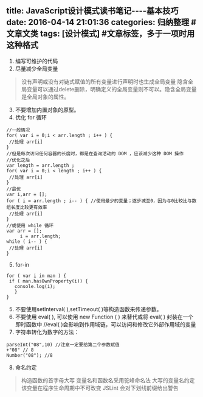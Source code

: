 title: JavaScript设计模式读书笔记----基本技巧
date: 2016-04-14 21:01:36
categories: 归纳整理 #文章文类
tags: [设计模式] #文章标签，多于一项时用这种格式
---
1. 编写可维护的代码
2. 尽量减少全局变量
> 没有声明或没有对链式赋值的所有变量进行声明时也生成全局变量
  隐含全局变量可以通过delete删除，明确定义的全局变量则不可以。隐含全局变量是全局对象的属性。
3. 不要增加内置对象的原型。
4. 优化 for 循环

 ```
//一般情况
for( var i = 0;i < arr.length ; i++ ) {
  //处理 arr[i]
}
//但是每次访问任何容器的长度时，都是在查询活动的 DOM ，应该减少这种 DOM 操作
//优化之后
var length = arr.length ; 
for( var i = 0;i < length ; i++ ) {
  //处理 arr[i]
}
//最优
var i,arr = [];
for ( i = arr.length ; i-- ) { //使用最少的变量；逐步减至0，因为与0比较比与数组长度比较更有效率
  //处理 arr[i] 
}
//或使用 while 循环
var arr = [];
      i = arr.length;
while ( i-- ) {
  //处理 arr[i] 
}
```
5. for-in
 ```
for ( var i in man ) {
  if ( man.hasOwnProperty(i)) {
    console.log(i);
    }
}
```
5. 不要使用setInterval( ),setTimeout( )等构造函数来传递参数。
6. 不要使用 eval( ), 可以使用 new Function ( ) 来替代或将 eval( ) 封装在一个即时函数中
  //eval( )会影响到作用域链，可以访问和修改它外部作用域的变量
7. 字符串转化为数字的方法：

 ```
parseInt("08",10) //注意一定要给第二个参数赋值
+"08" // 8
Number("08"); //8
```
8. 命名约定
> 构造函数的首字母大写
   变量名和函数名采用驼峰命名法
   大写的变量名约定该变量在程序生命周期中不可改变
   JSLint 会对下划线前缀给出警告

